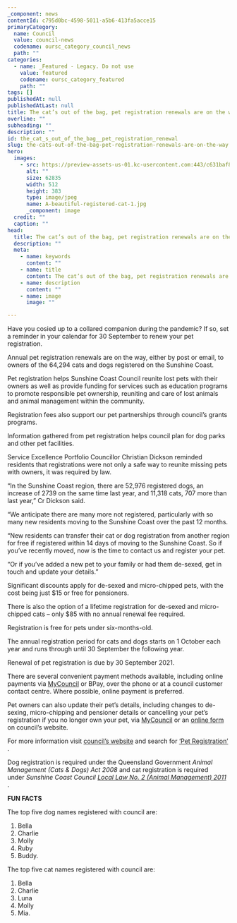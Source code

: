 ```yaml
---
_component: news
contentId: c795d0bc-4598-5011-a5b6-413fa5acce15
primaryCategory:
  name: Council
  value: council-news
  codename: oursc_category_council_news
  path: ""
categories:
  - name: _Featured - Legacy. Do not use
    value: featured
    codename: oursc_category_featured
    path: ""
tags: []
publishedAt: null
publishedAtLast: null
title: The cat’s out of the bag, pet registration renewals are on the way
overline: ""
subheading: ""
description: ""
id: the_cat_s_out_of_the_bag__pet_registration_renewal
slug: the-cats-out-of-the-bag-pet-registration-renewals-are-on-the-way
hero:
  images:
    - src: https://preview-assets-us-01.kc-usercontent.com:443/c631baf8-1b46-001f-580c-d0001b68b4a8/e916de6c-5a04-45b7-a127-6562526f1d2b/A-beautiful-registered-cat-1.jpg
      alt: ""
      size: 62835
      width: 512
      height: 383
      type: image/jpeg
      name: A-beautiful-registered-cat-1.jpg
      _component: image
  credit: ""
  caption: ""
head:
  title: The cat’s out of the bag, pet registration renewals are on the way
  description: ""
  meta:
    - name: keywords
      content: ""
    - name: title
      content: The cat’s out of the bag, pet registration renewals are on the way
    - name: description
      content: ""
    - name: image
      image: ""

---
```

Have you cosied up to a collared companion during the pandemic? If so, set a reminder in your calendar for 30 September to renew your pet registration.

Annual pet registration renewals are on the way, either by post or email, to owners of the 64,294 cats and dogs registered on the Sunshine Coast.

Pet registration helps Sunshine Coast Council reunite lost pets with their owners as well as provide funding for services such as education programs to promote responsible pet ownership, reuniting and care of lost animals and animal management within the community.

Registration fees also support our pet partnerships through council’s grants programs.

Information gathered from pet registration helps council plan for dog parks and other pet facilities.

Service Excellence Portfolio Councillor Christian Dickson reminded residents that registrations were not only a safe way to reunite missing pets with owners, it was required by law.

“In the Sunshine Coast region, there are 52,976 registered dogs, an increase of 2739 on the same time last year, and 11,318 cats, 707 more than last year,” Cr Dickson said.

“We anticipate there are many more not registered, particularly with so many new residents moving to the Sunshine Coast over the past 12 months.

“New residents can transfer their cat or dog registration from another region for free if registered within 14 days of moving to the Sunshine Coast. So if you’ve recently moved, now is the time to contact us and register your pet.

“Or if you’ve added a new pet to your family or had them de-sexed, get in touch and update your details.”

Significant discounts apply for de-sexed and micro-chipped pets, with the cost being just $15 or free for pensioners.

There is also the option of a lifetime registration for de-sexed and micro-chipped cats – only $85 with no annual renewal fee required.

Registration is free for pets under six-months-old.

The annual registration period for cats and dogs starts on 1 October each year and runs through until 30 September the following year.

Renewal of pet registration is due by 30 September 2021.

There are several convenient payment methods available, including online payments via [MyCouncil](https://mycouncil.sunshinecoast.qld.gov.au/)
&#x20;or BPay, over the phone or at a council customer contact centre. Where possible, online payment is preferred.

Pet owners can also update their pet’s details, including changes to de-sexing, micro-chipping and pensioner details or cancelling your pet’s registration if you no longer own your pet, via [MyCouncil](https://mycouncil.sunshinecoast.qld.gov.au/)
&#x20;or an [online form](https://www.sunshinecoast.qld.gov.au/Pay-and-Apply/Cat-and-Dog-Registration/Updating-Registration-Details)
&#x20;on council’s website.

For more information visit [council’s website](https://www.sunshinecoast.qld.gov.au/)
&#x20;and search for [‘Pet Registration’](https://www.sunshinecoast.qld.gov.au/Pay-and-Apply/Cat-and-Dog-Registration/General-Registration-Information)
.

Dog registration is required under the Queensland Government *Animal Management (Cats & Dogs) Act 2008* and cat registration is required under *Sunshine Coast Council* [*Local Law No. 2 (Animal Management) 2011*](https://www.sunshinecoast.qld.gov.au/Council/Local-Laws)
.

**FUN FACTS**

The top five dog names registered with council are:

1.  Bella
2.  Charlie
3.  Molly
4.  Ruby
5.  Buddy.

The top five cat names registered with council are:

1.  Bella
2.  Charlie
3.  Luna
4.  Molly
5.  Mia.
